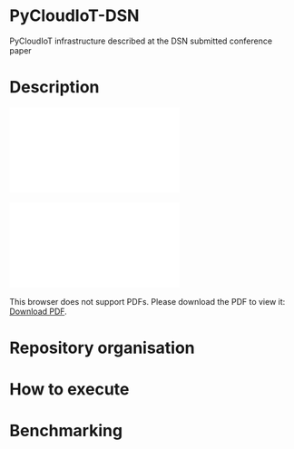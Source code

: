 # PyCloudIoT-DSN
PyCloudIoT infrastructure described at the DSN submitted conference paper

# Description
![esquema](./documentation_images/esquema_articulo-Page-5-big.pdf)

<object data="./documentation_images/esquema_articulo-Page-5-big.pdf" type="application/pdf" width="700px" height="700px">
    <embed src="./documentation_images/esquema_articulo-Page-5-big.pdf">
        <p>This browser does not support PDFs. Please download the PDF to view it: <a href="http://yoursite.com/the.pdf">Download PDF</a>.</p>
    </embed>
</object>

# Repository organisation

# How to execute

# Benchmarking
